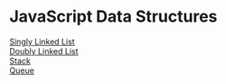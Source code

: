 # JavaScript Data Structures

[Singly Linked List](/singly-linked-list/singly-linked-list.js)\
[Doubly Linked List](/doubly-linked-list/doubly-linked-list.js)\
[Stack](/stack/)\
[Queue](/queue/)
